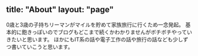 title: "About"
layout: "page"
---

0歳と3歳の子持ちリーマンがマイルを貯めて家族旅行に行くため一念発起。
基本的に飽きっぽいのでブログもどこまで続くかわかりませんがボチボチやっていきたいと思います。
ほかにもIT系の話や電子工作の話や旅行の話なども少しずつ書いていこうと思います。
